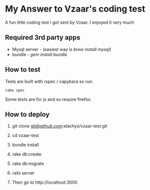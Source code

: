# My Answer to Vzaar's coding test

A fun little coding test i got sent by Vzaar. I enjoyed it very much

## Required 3rd party apps
* Mysql server - (easiest way is *brew install mysql*)
* bundle - *gem install bundle*

## How to test
Tests are built with rspec / capybara so run:
<pre><code>rake spec</code></pre>
Some tests are for js and so require firefox.



## How to deploy
1. git clone git@github.com:elachys/vzaar-test.git
2. cd vzaar-test
3. bundle install
4. rake db:create
5. rake db:migrate
6. rails server

7. Then go to http://localhost:3000